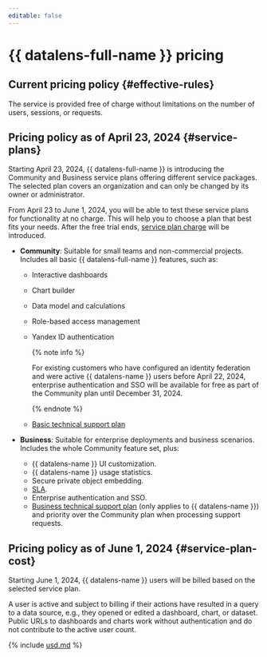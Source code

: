 ```yaml
---
editable: false
---
```


# {{ datalens-full-name }} pricing

## Current pricing policy {#effective-rules}

The service is provided free of charge without limitations on the number of users, sessions, or requests.

## Pricing policy as of April 23, 2024 {#service-plans}

Starting April 23, 2024, {{ datalens-full-name }} is introducing the Community and Business service plans offering different service packages. The selected plan covers an organization and can only be changed by its owner or administrator.

From April 23 to June 1, 2024, you will be able to test these service plans for functionality at no charge. This will help you to choose a plan that best fits your needs. After the free trial ends, [service plan charge](#service-plan-cost) will be introduced.

* **Community**: Suitable for small teams and non-commercial projects. Includes all basic {{ datalens-full-name }} features, such as:
   * Interactive dashboards
   * Chart builder
   * Data model and calculations
   * Role-based access management
   * Yandex ID authentication

        {% note info %}

        For existing customers who have configured an identity federation and were active {{ datalens-name }} users before April 22, 2024, enterprise authentication and SSO will be available for free as part of the Community plan until December 31, 2024.

        {% endnote %}

   * [Basic technical support plan](../support/pricing.md#base)

* **Business**: Suitable for enterprise deployments and business scenarios. Includes the whole Community feature set, plus:
    * {{ datalens-name }} UI customization.
    * {{ datalens-name }} usage statistics.
    * Secure private object embedding.
    * [SLA](https://yandex.com/legal/cloud_sla_datalens).
    * Enterprise authentication and SSO.
    * [Business technical support plan](../support/pricing.md#business) (only applies to {{ datalens-name }}) and priority over the Community plan when processing support requests.

## Pricing policy as of June 1, 2024 {#service-plan-cost}

Starting June 1, 2024, {{ datalens-name }} users will be billed based on the selected service plan.

A user is active and subject to billing if their actions have resulted in a query to a data source, e.g., they opened or edited a dashboard, chart, or dataset. Public URLs to dashboards and charts work without authentication and do not contribute to the active user count.




{% include [usd.md](../_pricing/datalens/usd.md) %}

